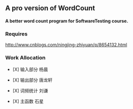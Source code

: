 ## A pro version of WordCount
#### A better word count program for SoftwareTesting course.
### Requires
http://www.cnblogs.com/ningjing-zhiyuan/p/8654132.html
### Work Allocation
* \[X] 输入部分 杨晨

* \[X] 输出部分 唐龙轩

* \[X] 词频统计 刘谦

* \[X] 主函数 石星
